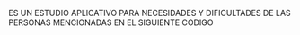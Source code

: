 ES UN ESTUDIO APLICATIVO PARA NECESIDADES Y DIFICULTADES DE LAS PERSONAS MENCIONADAS EN EL SIGUIENTE CODIGO